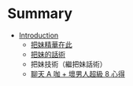 # Summary

* [Introduction](README.md)
   * [把妹精華在此](post/ba_mei_jing_hua_zai_ci.md)
   * [把妹的話術](post/ba_mei_de_hua_shu.md)
   * 把妹技術（繼把妹話術）
   * [聊天 A 咖 + 壞男人超級 8 心得](post/liao_tian_a_ka_+_huai_nan_ren_chao_ji_8_xin_de.md)

